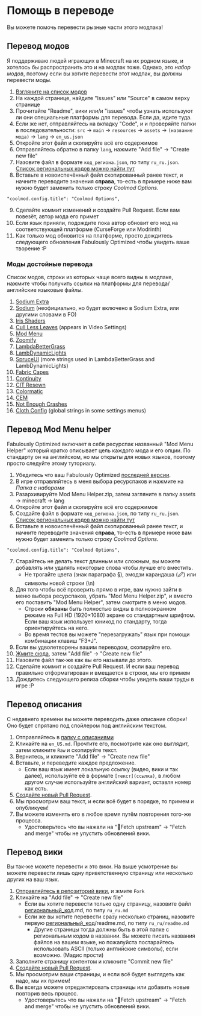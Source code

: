 # Помощь в переводе

Вы можете помочь перевести рызные части этого модпака!

## Перевод модов

Я поддерживаю людей играющих в Minecraft на их родном языке, и хотелось бы распространить это и на модпак тоже. Однако, это _набор модов_, поэтому если вы хотите перевести этот модпак, вы должны перевести моды.

1. [Взгляните на список модов](https://github.com/Fabulously-Optimized/fabulously-optimized#included-mods)
2. На каждой странице, найдите "Issues" или "Source" в самом верху странице
3. Прочитайте "Readme", вики или/и "issues" чтобы узнать используют ли они специальные платформы для перевода. Если да, идите туда.
4. Если же нет, отправляйтесь на вкладку "Code", и и проверяйте папки в последовательности: `src` -> `main` -> `resources` -> `assets` -> `(название мода)` -> `lang` -> `en_us.json`
5. Откройте этот файл и скопируйте всё его содержимое
6. Отправляйтесь обратно в папку `lang`, нажмите "Add file" -> "Create new file"
7. Назовите файл в формате `код_региона.json`, по типу `ru_ru.json`. [Список региональных кодов можно найти тут](https://minecraft.fandom.com/wiki/Language#Languages)
8. Вставьте в новоиспечённый файл скопированный ранее текст, и начните переводите значения **справа**, то-есть в примере ниже вам нужно будет заменить только строку _Coolmod Options_.

```
"coolmod.config.title": "Coolmod Options",
```

9. Сделайте коммит изменений и создайте Pull Request. Если вам повезёт, автор мода его примет
2. Если язык приняли, подождите пока автор обновит его мод на соответствующей платформе (CurseForge или Modrinth)
3. Как только мод обновится на платформе, просто дождитесь следующего обновления Fabulously Optimized чтобы увидеть ваше творение :Р

### Моды достойные перевода

Список модов, строки из которых чаще всего видны в модпаке, нажмите чтобы получить ссылки на платформы для перевода/английские языковые файлы.

1. [Sodium Extra](https://crowdin.com/project/sodium-extra)
1. [Sodium](https://github.com/amnotbananaama/sodium-fabric-translations) (неофициально, но будет включено в Sodium Extra, или другими словами в FO)
1. [Iris Shaders](https://github.com/IrisShaders/Iris/blob/trunk/src/main/resources/assets/iris/lang/en\_us.json)
1. [Cull Less Leaves](https://github.com/isXander/CullLessLeaves/blob/1.18/src/main/resources/assets/cull-less-leaves/lang/en_us.json) (appears in Video Settings)
1. [Mod Menu](https://hosted.weblate.org/engage/fabric-modmenu/)
1. [Zoomify](https://github.com/isXander/Zoomify/blob/1.18/src/main/resources/assets/zoomify/lang/en\_us.json)
1. [LambdaBetterGrass](https://github.com/LambdAurora/LambdaBetterGrass/blob/1.18/src/main/resources/assets/lambdabettergrass/lang/en\_us.json)
1. [LambDynamicLights](https://github.com/LambdAurora/LambDynamicLights/blob/1.18/src/main/resources/assets/lambdynlights/lang/en\_us)
1. [SpruceUI](https://github.com/LambdAurora/SpruceUI/blob/1.18/src/main/resources/assets/spruceui/lang/en\_us.json) (more strings used in LambdaBetterGrass and LambDynamicLights)
1. [Fabric Capes](https://github.com/CaelTheColher/Capes/blob/master/src/main/resources/assets/capes/lang/en\_us.json)
1. [Continuity](https://github.com/PepperCode1/Continuity/blob/main/src/main/resources/assets/continuity/lang/en\_us.json)
1. [CIT Resewn](https://github.com/SHsuperCM/CITResewn/blob/main/src/main/resources/assets/citresewn/lang/en\_us.json)
1. [Colormatic](https://github.com/kvverti/colormatic/blob/master/src/main/resources/assets/colormatic/lang/en\_us.json)
1. [CEM](https://github.com/dorianpb/cem/blob/1.18/src/main/resources/assets/cem/lang/en\_us.json)
1. [Not Enough Crashes](https://github.com/natanfudge/Not-Enough-Crashes/blob/1.18/common/src/main/resources/assets/notenoughcrashes/lang/en\_us.json)
1. [Cloth Config](https://crowdin.com/project/cloth-config) (global strings in some settings menus)

## Перевод Mod Menu helper

Fabulously Optimized включает в себя ресурспак названный "Mod Menu Helper" который кратко описывает цель каждого мода и его опции. По стандарту он на английском, но мы открыты для новых языков, поэтому просто следуйте этому туториалу.

1. Убедитесь что ваш Fabulously Optimized [последней версии](https://fabulously-optimized.gitbook.io/modpack/readme/update-instructions).
1. В игре отправляйтесь в меня выбора ресурспаков и нажмите на _Папка с наборами_
2. Разархивируйте Mod Menu Helper.zip, затем загляните в папку assets -> minecraft -> lang
3. Откройте этот файл и скопируйте всё его содержимое
4. Создайте файл в формате `код_региона.json`, по типу `ru_ru.json`. [Список региональных кодов можно найти тут](https://minecraft.fandom.com/wiki/Language#Languages)
5. Вставьте в новоиспечённый файл скопированный ранее текст, и начните переводите значения **справа**, то-есть в примере ниже вам нужно будет заменить только строку _Coolmod Options_.

```
"coolmod.config.title": "Coolmod Options",
```

7. Старайтесь не делать текст длинным или сложным, вы можете добавлять или удалять некоторые слова чтобы лучше его вместить.
   * Не трогайте цвета (знак параграфа §), эмодзи карандаша (🖉) или символы новой строки (\n)
2. Для того чтобы всё проверить прямо в игре, вам нужно зайти в меню выбора ресурспаков, убрать "Mod Menu Helper.zip", и вместо его поставить "Mod Menu Helper", затем смотрите в меню модов.
   * Строки **обязаны** быть полностью видны в полноэкранном режиме на Full HD (1920×1080) экране со стандартным шрифтом. Если ваш язык использует юникод по стандарту, тогда ориентируйтесь на него.
   * Во время тестов вы можете "перезагружать" язык при помощи комбинации клавиш "F3+J". 
3. Если вы удволетворены вашим переводом, скопируйте его.
4. [Жмите сюда](https://github.com/Fabulously-Optimized/fabulously-optimized/blob/main/Mod%20Menu%20Helper/assets/modmenu/lang/), затем "Add file" -> "Create new file"
5. Назовите файл так-же как вы его называли до этого.
6. Сделайте коммит и создайте Pull Request. И если ваш перевод правильно отформатирован и вмещается в строки, мы его примем
7. Дождитесь следующего релиза сборки чтобы увидеть ваши труды в игре :P

## Перевод описания

С недавнего времени вы можете переводить даже описание сборки! Оно будет спрятано под спойлером под английским текстом.

1. Отправляйтесь в [папку с описаниями](https://github.com/Fabulously-Optimized/fabulously-optimized/tree/main/Description)
2. Кликайте на `en_US.md`. Прочтите его, посмотрите как оно выглядит, затем кликните `Raw` и скопируйте текст.
3. Вернитесь, и кликните "Add file" -> "Create new file"
4. Вставьте, и переведите каждое предложение.
   * Если ваш язык имеет локальную ссылку (видео, вики и так далее), используйте её в формате `[текст](ссылка)`, в любом другом случае используйте английский вариант, оставля номер как есть.
5. [Создайте новый Pull Request](https://github.com/Fabulously-Optimized/fabulously-optimized/compare).
6. Мы просмотрим ваш текст, и если всё будет в порядке, то примем и опубликуем!
7. Вы можете изменять его в любое время путём повторения того-же процесса.
   * Удостоверьтесь что вы нажали на "🔄Fetch upstream" -> "Fetch and merge" чтобы не упустить обновлений вики.

## Перевод вики

Вы так-же можете перевести и это вики. На выше усмотрение вы можете перевести лишь одну приветственную страницу или несколько других на ваш язык.

1. [Отправляйтесь в репозиторий вики](https://github.com/Fabulously-Optimized/wiki), и жмите `Fork`
2. Кликайте на "Add file" -> "Create new file"
   * Если вы хотите перевести только одну страницу, назовите файл [региональный\_код](https://minecraft.fandom.com/wiki/Language#Languages).md, по типу `ru_ru.md`
   * Если же вы хотите перевести сразу несколько страниц, назовите первую [региональный\_код](https://minecraft.fandom.com/wiki/Language#Languages)/readme.md, по типу `ru_ru/readme.md`
      * Другие страницы тогда должны быть в этой папке с региональным кодом в названии. Вы можете писать названия файлов на вашем языке, но пожалуйста постарайтесь использовать ASCII (только английские символы), если возможно. (Мадис прости)
3. Заполните страницу контентом и кликните "Commit new file"
4. [Создайте новый Pull Request](https://github.com/Fabulously-Optimized/wiki/compare).
5. Мы просмотрим ваши страницы, и если всё будет выглядеть как надо, мы их примем!
6. Вы всегда можете отредактировать страницы или добавить новые повторив весь процесс.
   * Удостоверьтесь что вы нажали на "🔄Fetch upstream" -> "Fetch and merge" чтобы не упустить обновлений вики. 
